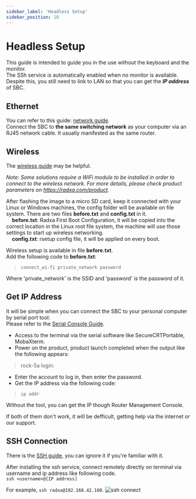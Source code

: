 ```yaml
---
sidebar_label: 'Headless Setup'
sidebar_position: 10
---
```


# Headless Setup

This guide is intended to guide you in the use without the keyboard and the monitor.  
The SSh service is automatically enabled when no monitor is available. Despite this, you still need to link to LAN so that you can get the ***IP address*** of SBC.

## Ethernet

You can refer to this guide: [network guide](../radxa_os/network).  
Connect the SBC to **the same switching network** as your computer via an RJ45 network cable. It usually manifested as the same router.

## Wireless

The [wireless guide](../radxa_os/network) may be helpful.

*Note: Some solutions require a WiFi module to be installed in order to connect to the wireless network. For more details, please check product parameters on https://radxa.com/product.*

After flashing the image to a micro SD card, keep it connected with your Linux or Windows machines, the config folder will be available on file system. There are two files	**before.txt** and **config.txt** in it.  
&nbsp;&nbsp;&nbsp;&nbsp;**before.txt**: Radxa First Boot Configuration, it will be copied into the correct location in the Linux root file system, the machine will use those settings to start up wireless networking.  
&nbsp;&nbsp;&nbsp;&nbsp;**config.txt**: rsetup config file, it will be applied on every boot.

Wireless setup is available in file **before.txt**.  
Add the following code to **before.txt**:  
>`connect_wi-fi private_network password`  

Where 'private_network' is the SSID and 'password' is the password of it.  


## Get IP Address

It will be simple when you can connect the SBC to your personal computer by serial port tool:  
Please refer to the [Serial Console Guide](https://wiki.radxa.com/Rock5/dev/serial-console).  
- Access to the terminal via the serial software like SecureCRTPortable, MobaXterm.
- Power on the product, product launch completed when the output like the following appears:  
>rock-5a login:
- Enter the account to log in, then enter the password.  
- Get the IP address via the following code:
>`ip addr`

Without the tool, you can get the IP though Router Management Console. 

If both of them don't work, it will be defficult, getting help via the internet or our support.

## SSH Connection

There is the [SSH guide](../radxa_os/remote_login), you can ignore it if you're familiar with it.  

After installing the ssh service, connect remotely directly on terminal via username and ip address like following code.  
`ssh <username>@[IP address]` 

For example, `ssh radxa@192.168.42.100`.
![ssh connect](/img/configuration/ssh_connect.webp)